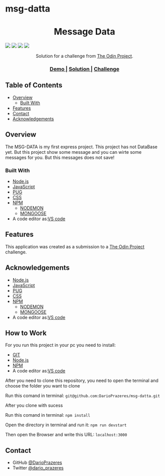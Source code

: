 # msg-datta

<!-- Please update value in the {}  -->

<h1 align="center">Message Data</h1>


<img src='https://img.shields.io/github/issues/DarioPrazeres/msg-datta'> <img src='https://img.shields.io/github/forks/DarioPrazeres/msg-datta'> <img src='https://img.shields.io/github/stars/DarioPrazeres/msg-datta'> <img src='https://img.shields.io/github/license/DarioPrazeres/msg-datta'>

<div align="center">
   Solution for a challenge from  <a href="theodinproject.com" target="_blank">The Odin Project</a>.
</div>

<div align="center">
  <h3>
    <a href="https://hidden-coast-62900.herokuapp.com/">
      Demo
    </a>
    <span> | </span>
    <a href="//github.com/DarioPrazeres/msg-datta">
      Solution
    </a>
    <span> | </span>
    <a href="https://theodinproject.com">
      Challenge
    </a>
  </h3>
</div>

<!-- TABLE OF CONTENTS -->

## Table of Contents

- [Overview](#overview)
  - [Built With](#built-with)
- [Features](#features)
- [Contact](#contact)
- [Acknowledgements](#acknowledgements)

<!-- OVERVIEW -->

## Overview

<p>The MSG-DATA is my first express project. This project has not DataBase yet. But this project show some message and you can wirte some messages for you. But this messages does not save!</p>


### Built With

<!-- This section should list any major frameworks that you built your project using. Here are a few examples.-->

- [Node.js](https://nodejs.org/) 
- [JavaScript](https://javascript.com/) 
- [PUG](https://pug.com/) 
- [CSS](https://html.com/css/)
- [NPM](https://npmjs.com/)
    - [NODEMON](https://nodemon.com/)
    - [MONGOOSE](https://momgoosejs.com/)
- A code editor as:[VS code](https://code.visualstudio.com/)

## Features

<!-- List the features of your application or follow the template. Don't share the figma file here :) -->

This application was created as a submission to a [The Odin Project](https://theodinproject.com) challenge. 


## Acknowledgements

<!-- This section should list any articles or add-ons/plugins that helps you to complete the project. This is optional but it will help you in the future. For exmpale -->
- [Node.js](https://nodejs.org/) 
- [JavaScript](https://javascript.com/) 
- [PUG](https://pug.com/) 
- [CSS](https://html.com/css/)
- [NPM](https://npmjs.com/)
    - [NODEMON](https://nodemon.com/)
    - [MONGOOSE](https://momgoosejs.com/)
- A code editor as:[VS code](https://code.visualstudio.com/)


## How to Work

<p>For you run this project in your pc you need to install:</p>

- [GIT](https://git-scm.com/) 
- [Node.js](https://nodejs.org/) 
- [NPM](https://npmjs.com/)
- A code editor as:[VS code](https://code.visualstudio.com/)

<p>After you need to clone this repository, you need to open the terminal and choose the folder you want to clone</p>
<p>Run this comand in terminal: <code>git@github.com:DarioPrazeres/msg-datta.git</code></p>
<p>After you clone with sucess</p>
<p>Run this comand in terminal: <code>npm install</code></p>
<p>Open the directory in terminal and run it: <code>npm run devstart</code></p>
<p>Then open the Browser and write this URL: <code>localhost:3000</code></p>

## Contact

- GitHub [@DarioPrazeres](https://{github.com/DarioPrazeres)
- Twitter [@dario_prazeres](https://twitter.com/dario_prazeres)

